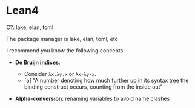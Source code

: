 # Lean4

C?: lake, elan, toml

The package manager is lake, elan, toml, etc

I recommend you know the following concepts:
* **De Bruijn indices**:
   * Consider `λx.λy.x` or `λx·λy·x`.
   * [[a](https://www.pls-lab.org/en/de_Bruijn_indices)] "A number denoting how much further up in its syntax tree the binding construct occurs, counting from the inside out"

* **Alpha-conversion**: renaming variables to avoid name clashes
